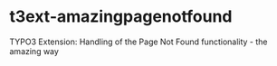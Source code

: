 t3ext-amazingpagenotfound
=========================

TYPO3 Extension: Handling of the Page Not Found functionality - the amazing way
